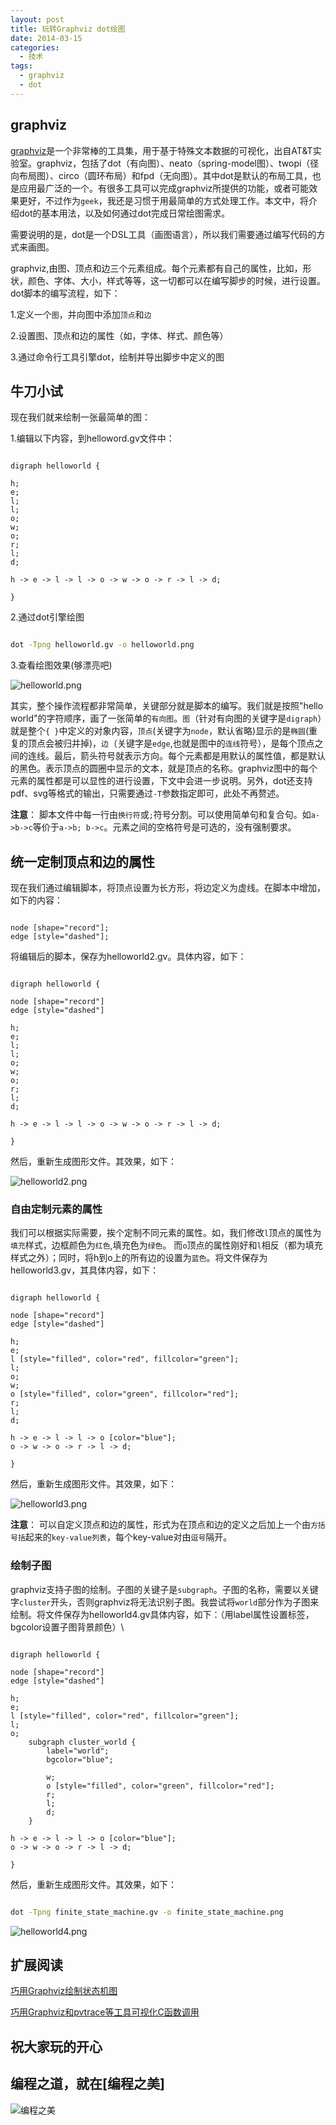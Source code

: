 ```yaml
---
layout: post
title: 玩转Graphviz dot绘图
date: 2014-03-15
categories:
  - 技术
tags:
  - graphviz
  - dot
---
```

## graphviz

[graphviz](http://www.graphviz.org/)是一个非常棒的工具集，用于基于特殊文本数据的可视化，出自AT&T实验室。graphviz，包括了dot（有向图）、neato（spring-model图）、twopi（径向布局图）、circo（圆环布局）和fpd（无向图）。其中dot是默认的布局工具，也是应用最广泛的一个。有很多工具可以完成graphviz所提供的功能，或者可能效果更好，不过作为`geek`，我还是习惯于用最简单的方式处理工作。本文中，将介绍dot的基本用法，以及如何通过dot完成日常绘图需求。

需要说明的是，dot是一个DSL工具（画图语言），所以我们需要通过编写代码的方式来画图。

graphviz,由图、顶点和边三个元素组成。每个元素都有自己的属性，比如，形状，颜色、字体、大小，样式等等，这一切都可以在编写脚步的时候，进行设置。dot脚本的编写流程，如下：

1.定义一个`图`，并向图中添加`顶点`和`边`

2.设置图、顶点和边的属性（如，字体、样式、颜色等）

3.通过命令行工具引擎dot，绘制并导出脚步中定义的图


## 牛刀小试 

现在我们就来绘制一张最简单的图：

1.编辑以下内容，到helloword.gv文件中：

```graphviz

digraph helloworld {

h;
e;
l;
l;
o;
w;
o;
r;
l;
d;

h -> e -> l -> l -> o -> w -> o -> r -> l -> d;

}
```

2.通过dot引擎绘图

```bash

dot -Tpng helloworld.gv -o helloworld.png
```

3.查看绘图效果(够漂亮吧)

![helloworld.png](/img/article/graphviz/helloworld.png)


其实，整个操作流程都非常简单，关键部分就是脚本的编写。我们就是按照"hello world"的字符顺序，画了一张简单的`有向图`。`图`（针对有向图的关键字是`digraph`）就是整个`{ }`中定义的对象内容，`顶点`(关键字为`node`，默认省略)显示的是`椭圆`(重复的顶点会被归并掉)，`边`（关键字是`edge`,也就是图中的`连线`符号），是每个顶点之间的连线。最后，箭头符号就表示方向。每个元素都是用默认的属性值，都是默认的黑色。表示顶点的圆圈中显示的文本，就是顶点的名称。graphviz图中的每个元素的属性都是可以显性的进行设置，下文中会进一步说明。另外，dot还支持pdf、svg等格式的输出，只需要通过`-T`参数指定即可，此处不再赘述。

__注意__： 脚本文件中每一行由`换行符`或`;`符号分割。可以使用简单句和复合句。如`a->b->c`等价于`a->b; b->c`。元素之间的空格符号是可选的，没有强制要求。


## 统一定制顶点和边的属性

现在我们通过编辑脚本，将顶点设置为长方形，将边定义为虚线。在脚本中增加，如下的内容：

```graphviz

node [shape="record"];
edge [style="dashed"];
```

将编辑后的脚本，保存为helloworld2.gv。具体内容，如下：

```graphviz

digraph helloworld {

node [shape="record"]
edge [style="dashed"]

h;
e;
l;
l;
o;
w;
o;
r;
l;
d;

h -> e -> l -> l -> o -> w -> o -> r -> l -> d;

}
```

然后，重新生成图形文件。其效果，如下：

![helloworld2.png](/img/article/graphviz/helloworld2.png)


### 自由定制元素的属性


我们可以根据实际需要，挨个定制不同元素的属性。如，我们修改`l`顶点的属性为`填充`样式，边框颜色为`红色`,填充色为`绿色`。
而`o`顶点的属性刚好和`l`相反（都为填充样式之外）；同时，将h到o上的所有边的设置为`蓝色`。将文件保存为helloworld3.gv，其具体内容，如下：

```graphviz

digraph helloworld {

node [shape="record"]
edge [style="dashed"]

h;
e;
l [style="filled", color="red", fillcolor="green"];
l;
o;
w;
o [style="filled", color="green", fillcolor="red"];
r;
l;
d;

h -> e -> l -> l -> o [color="blue"];
o -> w -> o -> r -> l -> d;

}
```

然后，重新生成图形文件。其效果，如下：

![helloworld3.png](/img/article/graphviz/helloworld3.png)

__注意__： 可以自定义顶点和边的属性，形式为在顶点和边的定义之后加上一个由`方括号括`起来的`key-value列表`，每个key-value对由`逗号`隔开。


### 绘制子图

graphviz支持子图的绘制。子图的关键子是`subgraph`。子图的名称，需要以关键字`cluster`开头，否则graphviz将无法识别子图。我尝试将`world`部分作为子图来绘制。将文件保存为helloworld4.gv具体内容，如下：（用label属性设置标签，bgcolor设置子图背景颜色）\

```graphviz

digraph helloworld {

node [shape="record"]
edge [style="dashed"]

h;
e;
l [style="filled", color="red", fillcolor="green"];
l;
o;
    subgraph cluster_world {
        label="world";
        bgcolor="blue";

        w;
        o [style="filled", color="green", fillcolor="red"];
        r;
        l;
        d;
    }

h -> e -> l -> l -> o [color="blue"];
o -> w -> o -> r -> l -> d;

}
```

然后，重新生成图形文件。其效果，如下：

```bash

dot -Tpng finite_state_machine.gv -o finite_state_machine.png
```

![helloworld4.png](/img/article/graphviz/helloworld4.png)


## 扩展阅读

[巧用Graphviz绘制状态机图](http://guiquanz.me/2013/01/21/draw-finite-state-machine-by-graphviz/)

[巧用Graphviz和pvtrace等工具可视化C函数调用](http://guiquanz.me/2012/10/15/linux_c_call_trace/)

## 祝大家玩的开心

## 编程之道，就在[编程之美]

![编程之美](/img/weixin_qr.jpg)

